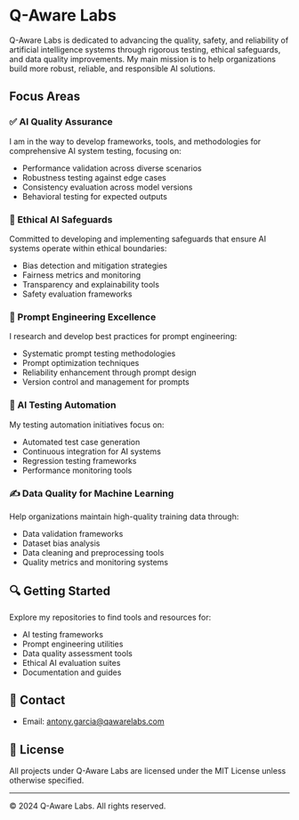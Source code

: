 # Q-Aware Labs

Q-Aware Labs is dedicated to advancing the quality, safety, and reliability of artificial intelligence systems through rigorous testing, ethical safeguards, and data quality improvements. My main mission is to help organizations build more robust, reliable, and responsible AI solutions.

## Focus Areas

### ✅ AI Quality Assurance
I am in the way to develop frameworks, tools, and methodologies for comprehensive AI system testing, focusing on:
- Performance validation across diverse scenarios
- Robustness testing against edge cases
- Consistency evaluation across model versions
- Behavioral testing for expected outputs

### 🛟 Ethical AI Safeguards
Committed to developing and implementing safeguards that ensure AI systems operate within ethical boundaries:
- Bias detection and mitigation strategies
- Fairness metrics and monitoring
- Transparency and explainability tools
- Safety evaluation frameworks

### 📝 Prompt Engineering Excellence
I research and develop best practices for prompt engineering:
- Systematic prompt testing methodologies
- Prompt optimization techniques
- Reliability enhancement through prompt design
- Version control and management for prompts

### 🔬 AI Testing Automation
My testing automation initiatives focus on:
- Automated test case generation
- Continuous integration for AI systems
- Regression testing frameworks
- Performance monitoring tools

### ✍️ Data Quality for Machine Learning
Help organizations maintain high-quality training data through:
- Data validation frameworks
- Dataset bias analysis
- Data cleaning and preprocessing tools
- Quality metrics and monitoring systems

## 🔍 Getting Started
Explore my repositories to find tools and resources for:
- AI testing frameworks
- Prompt engineering utilities
- Data quality assessment tools
- Ethical AI evaluation suites
- Documentation and guides

## 📧 Contact
- Email: antony.garcia@qawarelabs.com

## 🪪 License
All projects under Q-Aware Labs are licensed under the MIT License unless otherwise specified.

---
© 2024 Q-Aware Labs. All rights reserved.


